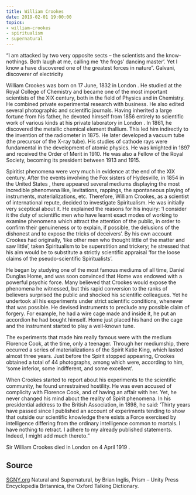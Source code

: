 ```yaml
---
title: William Crookes
date: 2019-02-01 19:00:00
topics: 
- william-crookes
- spiritualism
- supernatural
---
```


“I am attacked by two very opposite sects – the scientists and the
know-nothings. Both laugh at me, calling me ‘the frogs’ dancing master’. Yet I
know a have discovered one of the greatest forces in nature”. Galvani,
discoverer of electricity

William Crookes was born on 17 June, 1832 in London . He studied at the Royal
College of Chemistry and became one of the most important scientists of the XIX
century, both in the field of Physics and in Chemistry. He combined private
experimental research with business. He also edited several photographic and
scientific journals. Having inherited a large fortune from his father, he
devoted himself from 1856 entirely to scientific work of various kinds at his
private laboratory in London . In 1861, he discovered the metallic chemical
element thallium. This led him indirectly to the invention of the radiometer in
1875. He later developed a vacuum tube (the precursor of the X-ray tube). His
studies of cathode rays were fundamental in the development of atomic physics.
He was knighted in 1897 and received the Order of Merit in 1910. He was also a
Fellow of the Royal Society, becoming its president between 1913 and 1915.

Spiritist phenomena were very much in evidence at the end of the XIX century.
After the events involving the Fox sisters of Hydesville, in 1854 in the United
States , there appeared several mediums displaying the most incredible phenomena
like, levitations, rappings, the spontaneous playing of instruments,
materializations, etc. Therefore, William Crookes, as a scientist of
international repute, decided to investigate Spiritualism. He was initially very
sceptical about it. He explained the reasons for his inquiry: ‘I consider it the
duty of scientific men who have learnt exact modes of working to examine
phenomena which attract the attention of the public, in order to confirm their
genuineness or to explain, if possible, the delusions of the dishonest and to
expose the tricks of deceivers’. By his own account Crookes had originally,
‘like other men who thought little of the matter and saw little’, taken
Spiritualism to be superstition and trickery; he stressed that his aim would be
to substitute a strictly scientific appraisal ‘for the loose claims of the
pseudo-scientific Spiritualists’.

He began by studying one of the most famous mediums of all time, Daniel Dunglas
Home, and was soon convinced that Home was endowed with a powerful psychic
force. Many believed that Crookes would expose the phenomena he witnessed, but
this rapid conversion to the ranks of believers surprised the public and shocked
his scientific colleagues. Yet he undertook all his experiments under strict
scientific conditions, whenever that was possible. He devised instruments to
preclude any possible claim of forgery. For example, he had a wire cage made and
inside it, he put an accordion he had bought himself. Home just placed his hand
on the cage and the instrument started to play a well-known tune.

The experiments that made him really famous were with the medium Florence Cook,
at the time, only a teenager. Through her mediumship, there occurred a series of
materializations of the Spirit Katie King, which lasted almost three years. Just
before the Spirit stopped appearing, Crookes obtained a total of 44 photographs,
among which were, according to him, ‘some inferior, some indifferent, and some
excellent’.

When Crookes started to report about his experiments to the scientific
community, he found unrestrained hostility. He was even accused of complicity
with Florence Cook, and of having an affair with her. Yet, he never changed his
mind about the reality of Spirit phenomena. In his presidential address to the
British Association, in 1898, he said: ‘Thirty years have passed since I
published an account of experiments tending to show that outside our scientific
knowledge there exists a Force exercised by intelligence differing from the
ordinary intelligence common to mortals. I have nothing to retract. I adhere to
my already published statements. Indeed, I might add much thereto.”

Sir William Crookes died in London on 4 April 1919 .

## Source
[SGNY.org](//sgny.org)
Natural and Supernatural, by Brian Inglis, Prism – Unity Press   
Encyclopedia Britannica, the Oxford Talking Dictionary.  

